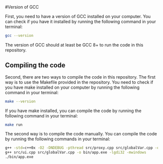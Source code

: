 #Version of GCC

First, you need to have a version of GCC installed on your computer. You can check if you have it installed by running the following command in your terminal:
```bash
gcc --version
```
The version of GCC should at least be GCC 8+ to run the code in this repository.

## Compiling the code

Second, there are two ways to compile the code in this repository. The first way is to use the Makefile provided in the repository. You need to check if you have make installed on your computer by running the following command in your terminal:
```bash
make --version
```
If you have make installed, you can compile the code by running the following command in your terminal:
```bash
make run
```

The second way is to compile the code manually. You can compile the code by running the following commands in your terminal:
```bash
g++ -std=c++0x -O2 -DNDEBUG -pthread src/proxy.cpp src/globalVar.cpp -o bin/proxy -lws2_32
g++ src/ui.cpp src/globalVar.cpp -o bin/app.exe -lgdi32 -mwindows
./bin/app.exe
```
